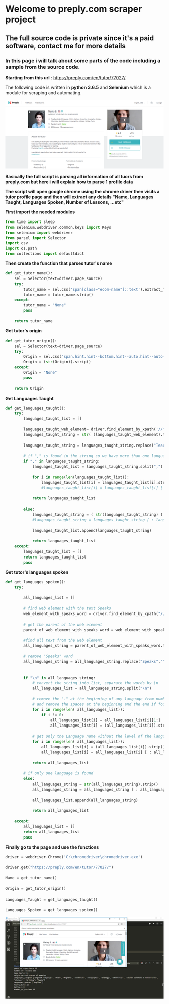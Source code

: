 # Welcome to preply.com scraper project

## The full source code is private since it's a paid software, contact me for more details

### In this page i will talk about some parts of the code including a sample from the source code.

**Starting from this url** : https://preply.com/en/tutor/77027/

The following code is written in **python 3.6.5** and **Selenium** which is a module for scraping and automating.

![Image of preply.com tutor's profile page](https://raw.githubusercontent.com/zowail/Preply-scraper/master/preply%20profile.PNG)

**Basically the full script is parsing all information of all tuors from preply.com but here i will explain how to parse 1 profile data**

**The script will open google chrome using the chrome driver then visits a tutor profile page 
and then will extract any details "Name, Languages Taught, Languages Spoken, Number of Lessons, ...etc"**

**First import the needed modules**
```python
from time import sleep
from selenium.webdriver.common.keys import Keys
from selenium import webdriver
from parsel import Selector
import csv
import os.path
from collections import defaultdict

```

**Then create the function that parses tutor's name**
```python
def get_tutor_name():
    sel = Selector(text=driver.page_source)
    try:
        tutor_name = sel.css('span[class="ecom-name"]::text').extract_first() 
        tutor_name = tutor_name.strip()
    except:
        tutor_name = "None"
        pass    

    return tutor_name 
```

**Get tutor's origin**
```python
def get_tutor_origin():
    sel = Selector(text=driver.page_source)
    try:
        Origin = sel.css("span.hint.hint--bottom.hint--auto.hint--auto-width::text").extract_first()
        Origin = (str(Origin)).strip()
    except:
        Origin = "None"
        pass    

    return Origin 
```

**Get Languages Taught**
```python
def get_languages_taught():
    try:
        languages_taught_list = []

        languages_taught_web_element= driver.find_element_by_xpath('//*[@id="search"]/div[1]/div[1]/div/div/div[1]/div[2]/ul/li[1]/div[2]')
        languages_taught_string = str( (languages_taught_web_element).text )

        languages_taught_string = languages_taught_string.replace("Teaches", "")

        # if "," is found in the string so we have more than one language
        if "," in languages_taught_string:
            languages_taught_list = languages_taught_string.split(",")

            for i in range(len(languages_taught_list)):
                languages_taught_list[i] = languages_taught_list[i].strip()
                #languages_taught_list[i] = languages_taught_list[i] [ : languages_taught_list[i].find(" ")]
            
            return languages_taught_list

        else:
            languages_taught_string = ( str(languages_taught_string) ).strip()
            #languages_taught_string = languages_taught_string [ : languages_taught_string.find(" ")]

            languages_taught_list.append(languages_taught_string)

            return languages_taught_list
    except:
        languages_taught_list = []
        return languages_taught_list
        pass

```

**Get tutor's languages spoken**
```python
def get_languages_spoken():
    try:

        all_languages_list = []

        # find web element with the text Speaks
        web_element_with_speaks_word = driver.find_element_by_xpath("//*[contains(text(), 'Speaks')]")

        # get the parent of the web element
        parent_of_web_element_with_speaks_word = web_element_with_speaks_word.find_element_by_xpath("..")

        #find all text from the web element
        all_languages_string = parent_of_web_element_with_speaks_word.text

        # remove "Speaks" word
        all_languages_string = all_languages_string.replace("Speaks","")


        if "\n" in all_languages_string:
            # convert the string into list, separate the words by \n
            all_languages_list = all_languages_string.split("\n")

            # remove the "." at the beginning of any language from number 2 to the end
            # and remove the spaces at the beginning and the end if found
            for i in range(len( all_languages_list)):
                if i != 0:
                    all_languages_list[i] = all_languages_list[i][1:]
                    all_languages_list[i] = (all_languages_list[i]).strip()

            # get only the Language name without the level of the language
            for i in range(len( all_languages_list)):
                all_languages_list[i] = (all_languages_list[i]).strip()
                all_languages_list[i] = all_languages_list[i] [ : all_languages_list[i].find(" ")]

            return all_languages_list
        
        # if only one language is found
        else:
            all_languages_string = str(all_languages_string).strip()
            all_languages_string = all_languages_string [ : all_languages_string.find(" ")]

            all_languages_list.append(all_languages_string)

            return all_languages_list

    except:
        all_languages_list = []
        return all_languages_list
        pass

```

**Finally go to the page and use the functions**
```python
driver = webdriver.Chrome('C:\chromedriver\chromedriver.exe')

driver.get("https://preply.com/en/tutor/77027/")

Name = get_tutor_name()

Origin = get_tutor_origin()

Languages_Taught = get_languages_taught()

Languages_Spoken = get_languages_spoken()
```

![Image of VS Code Output](https://raw.githubusercontent.com/zowail/Preply-scraper/master/preply%20profile%20data.PNG)
